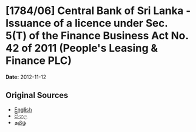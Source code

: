 # [1784/06] Central Bank of Sri Lanka - Issuance of a licence under Sec. 5(T) of the Finance Business Act No. 42 of 2011 (People's Leasing & Finance PLC)

**Date:** 2012-11-12

## Original Sources

- [English](https://documents.gov.lk/view/extra-gazettes/2012/11/1784-06_E.pdf)
- [සිංහල](https://documents.gov.lk/view/extra-gazettes/2012/11/1784-06_S.pdf)
- [தமிழ்](https://documents.gov.lk/view/extra-gazettes/2012/11/1784-06_T.pdf)
